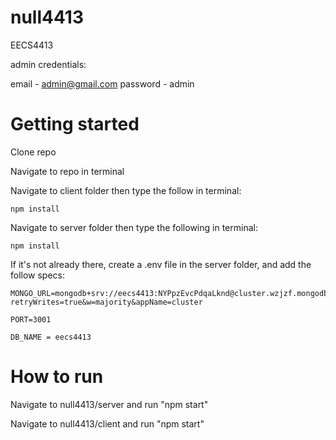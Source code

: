 # null4413
EECS4413

admin credentials:

email - admin@gmail.com
password - admin

# Getting started
Clone repo 

Navigate to repo in terminal 

Navigate to client folder then type the follow in terminal: 

    npm install

Navigate to server folder then type the following in terminal: 

    npm install 

If it's not already there, create a .env file in the server folder, and add the follow specs:

    MONGO_URL=mongodb+srv://eecs4413:NYPpzEvcPdqaLknd@cluster.wzjzf.mongodb.net/?retryWrites=true&w=majority&appName=cluster
    
    PORT=3001
    
    DB_NAME = eecs4413

# How to run

Navigate to null4413/server and run "npm start"

Navigate to null4413/client and run "npm start"


